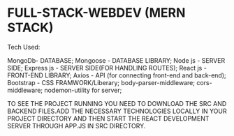 # FULL-STACK-WEBDEV (MERN STACK)

Tech Used:

MongoDb- DATABASE;
Mongoose - DATABASE LIBRARY;
Node js - SERVER SIDE;
Express js - SERVER SIDE(FOR HANDLING ROUTES);
React js - FRONT-END LIBRARY;
Axios - API (for connecting front-end and back-end);
Bootstrap - CSS FRAMWORK/Liberary;
body-parser-middleware;
cors-middleware;
nodemon-utility for server;

TO SEE THE PROJECT RUNNING YOU NEED TO DOWNLOAD THE SRC AND BACKEND FILES.ADD THE NECESSARY TECHNOLOGIES LOCALLY IN YOUR PROJECT DIRECTORY
AND THEN START THE REACT DEVELOPMENT SERVER THROUGH APP.JS IN SRC DIRECTORY.

